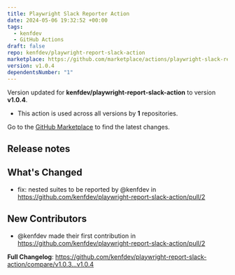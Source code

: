 ```yaml
---
title: Playwright Slack Reporter Action
date: 2024-05-06 19:32:52 +00:00
tags:
  - kenfdev
  - GitHub Actions
draft: false
repo: kenfdev/playwright-report-slack-action
marketplace: https://github.com/marketplace/actions/playwright-slack-reporter-action
version: v1.0.4
dependentsNumber: "1"
---
```



Version updated for **kenfdev/playwright-report-slack-action** to version **v1.0.4**.
- This action is used across all versions by **1** repositories.

Go to the [GitHub Marketplace](https://github.com/marketplace/actions/playwright-slack-reporter-action) to find the latest changes.

## Release notes

## What's Changed
* fix: nested suites to be reported by @kenfdev in https://github.com/kenfdev/playwright-report-slack-action/pull/2

## New Contributors
* @kenfdev made their first contribution in https://github.com/kenfdev/playwright-report-slack-action/pull/2

**Full Changelog**: https://github.com/kenfdev/playwright-report-slack-action/compare/v1.0.3...v1.0.4
